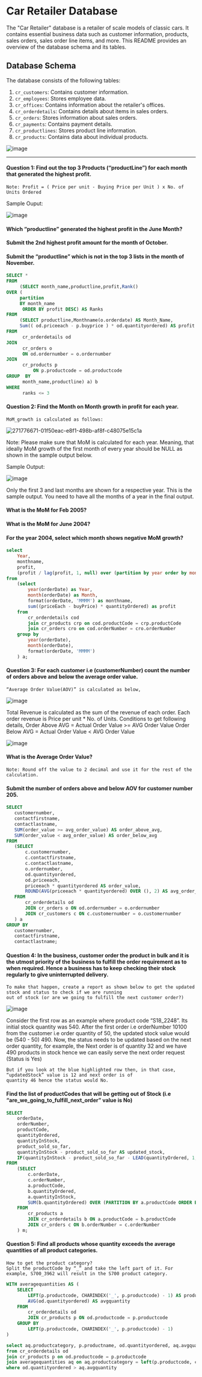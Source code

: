 # Car Retailer Database

The "Car Retailer" database is a retailer of scale models of classic cars. It contains essential business data such as customer information, products, sales orders, sales order line items, and more. This README provides an overview of the database schema and its tables.

## Database Schema

The database consists of the following tables:

1. `cr_customers`: Contains customer information.
2. `cr_employees`: Stores employee data.
3. `cr_offices`: Contains information about the retailer's offices.
4. `cr_orderdetails`: Contains details about items in sales orders.
5. `cr_orders`: Stores information about sales orders.
6. `cr_payments`: Contains payment details.
7. `cr_productlines`: Stores product line information.
8. `cr_products`: Contains data about individual products.

![image](https://github.com/sanjanapaluri/SQL_Projects/assets/127730680/c95a57f7-0bb4-4cac-b540-1326a297d87e)


------------------------------------------------------------------------------------------------------------------------------------------
#### Question 1: Find out the top 3 Products (“productLine”) for each month that generated the highest profit.
    Note: Profit = ( Price per unit - Buying Price per Unit ) x No. of Units Ordered
Sample Ouput: 

![image](https://github.com/sanjanapaluri/SQL_Projects/assets/127730680/204f2c77-dc4f-48ce-b9d4-c48e79d8c55e)


#### Which “productline” generated the highest profit in the June Month? 
#### Submit the 2nd highest profit amount for the month of October. 
#### Submit the “productline” which is not in the top 3 lists in the month of November.

```sql
SELECT *
FROM
     (SELECT month_name,productline,profit,Rank()
OVER (
     partition
     BY month_name
      ORDER BY profit DESC) AS Ranks
FROM
     (SELECT productline,Monthname(o.orderdate) AS Month_Name,
     Sum(( od.priceeach - p.buyprice ) * od.quantityordered) AS profit
FROM
      cr_orderdetails od
JOIN
      cr_orders o
      ON od.ordernumber = o.ordernumber
JOIN
      cr_products p
          ON p.productcode = od.productcode
GROUP  BY
      month_name,productline) a) b
WHERE
      ranks <= 3 

```

#### Question 2: Find the Month on Month growth in profit for each year.
    MoM_growth is calculated as follows:

![271776671-01f50eac-e8f1-498b-af8f-c48075e15c1a](https://github.com/sanjanapaluri/SQL_Projects/assets/127730680/e2f7a5fc-706a-4a87-b3a0-f7984cffce4d)


 Note: Please make sure that MoM is calculated for each year. Meaning, that ideally MoM growth of the first month 
    of every year should be NULL as shown in the sample output below.

Sample Output:

![image](https://github.com/sanjanapaluri/SQL_Projects/assets/127730680/5d828ff9-3fe9-482b-b57d-28ce299219d1)


Only the first 3 and last months are shown for a respective year. This is the sample output. You need to have all the months of a year
in the final output.

#### What is the MoM for Feb 2005? 
#### What is the MoM for June 2004? 
#### For the year 2004, select which month shows negative MoM growth?

```sql
select
    Year,
    monthname,
    profit,
    (profit / lag(profit, 1, null) over (partition by year order by month) - 1) * 100 as MoM_Growth
from
    (select
        year(orderDate) as Year,
        month(orderDate) as Month,
        format(orderDate, 'MMMM') as monthname,
        sum((priceEach - buyPrice) * quantityOrdered) as profit
    from
        cr_orderdetails cod
        join cr_products crp on cod.productCode = crp.productCode
        join cr_orders cro on cod.orderNumber = cro.orderNumber
    group by
        year(orderDate),
        month(orderDate),
        format(orderDate, 'MMMM')
    ) a;
```

#### Question 3: For each customer i.e (customerNumber) count the number of orders above and below the average order value.
    “Average Order Value(AOV)” is calculated as below,
  ![image](https://github.com/sanjanapaluri/SQL_Projects/assets/127730680/7cbb3d49-125e-489b-992c-b83653aa1be0)


  Total Revenue is calculated as the sum of the revenue of each order.
    Each order revenue is Price per unit * No. of Units.
    Conditions to get following details,
    Order Above AVG = Actual Order Value >= AVG Order Value
    Order Below AVG = Actual Order Value < AVG Order Value

   ![image](https://github.com/sanjanapaluri/SQL_Projects/assets/127730680/00eb455d-6c6c-4231-bfaa-a324da0ef684)


   #### What is the Average Order Value? 
    Note: Round off the value to 2 decimal and use it for the rest of the calculation.
#### Submit the number of orders above and below AOV for customer number 205.

 ```sql
SELECT
    customernumber,
    contactfirstname,
    contactlastname,
    SUM(order_value >= avg_order_value) AS order_above_avg,
    SUM(order_value < avg_order_value) AS order_below_avg
FROM
    (SELECT
        c.customernumber,
        c.contactfirstname,
        c.contactlastname,
        o.ordernumber,
        od.quantityordered,
        od.priceeach,
        priceeach * quantityordered AS order_value,
        ROUND(AVG(priceeach * quantityordered) OVER (), 2) AS avg_order_value
    FROM
        cr_orderdetails od
        JOIN cr_orders o ON od.ordernumber = o.ordernumber
        JOIN cr_customers c ON c.customernumber = o.customernumber
    ) a
GROUP BY
    customernumber,
    contactfirstname,
    contactlastname;
```

#### Question 4: In the business, customer order the product in bulk and it is the utmost priority of the business to fulfill the order requirement as to when required. Hence a business has to keep checking their stock regularly to give uninterrupted delivery.
    To make that happen, create a report as shown below to get the updated stock and status to check if we are running
    out of stock (or are we going to fulfill the next customer order?)
  ![image](https://github.com/sanjanapaluri/SQL_Projects/assets/127730680/47c7a399-de91-4ac2-8e02-218e2a733aeb)


  Consider the first row as an example where product code “S18_2248”. Its initial stock quantity was 540. After the 
    first order i.e orderNumber 10100 from the customer i.e order quantity of 50, the updated stock value would be 
    (540 - 50) 490. Now, the status needs to be updated based on the next order quantity, for example, the Next order
    is of quantity 32 and we have 490 products in stock hence we can easily serve the next order request (Status is Yes)
    
    But if you look at the blue highlighted row then, in that case, “updatedStock” value is 12 and next order is of 
    quantity 46 hence the status would No.
#### Find the list of productCodes that will be getting out of Stock (i.e “are_we_going_to_fulfill_next_order” value is No)

```sql
SELECT
    orderDate,
    orderNumber,
    productCode,
    quantityOrdered,
    quantityInStock,
    product_sold_so_far,
    quantityInStock - product_sold_so_far AS updated_stock,
    IF(quantityInStock - product_sold_so_far - LEAD(quantityOrdered, 1, 0) OVER (PARTITION BY productCode ORDER BY orderDate) > 0, "yes", "no") AS Are_we_going_to_sell
FROM
    (SELECT
        c.orderDate,
        c.orderNumber,
        a.productCode,
        b.quantityOrdered,
        a.quantityInStock,
        SUM(b.quantityOrdered) OVER (PARTITION BY a.productCode ORDER BY c.orderDate) AS product_sold_so_far
    FROM
        cr_products a
        JOIN cr_orderdetails b ON a.productCode = b.productCode
        JOIN cr_orders c ON b.orderNumber = c.orderNumber
    ) m;
```

#### Question 5: Find all products whose quantity exceeds the average quantities of all product categories.

    How to get the product category?
    Split the productCode by “_” and take the left part of it. For example, S700_3962 will result in the S700 product category.
```sql
WITH averagequantities AS (
    SELECT
        LEFT(p.productcode, CHARINDEX('_', p.productcode) - 1) AS productcategory,
        AVG(od.quantityordered) AS avgquantity
    FROM
        cr_orderdetails od
        JOIN cr_products p ON od.productcode = p.productcode
    GROUP BY
        LEFT(p.productcode, CHARINDEX('_', p.productcode) - 1)
)

select aq.productcategory, p.productname, od.quantityordered, aq.avgquantity
from cr_orderdetails od
join cr_products p on od.productcode = p.productcode
join averagequantities aq on aq.productcategory = left(p.productcode, charindex('_', p.productcode) - 1)
where od.quantityordered > aq.avgquantity
```
